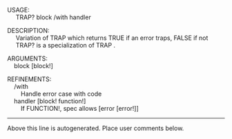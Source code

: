USAGE:  
&nbsp;&nbsp;&nbsp;&nbsp;&nbsp;TRAP?&nbsp;block&nbsp;/with&nbsp;handler  
  
DESCRIPTION:  
&nbsp;&nbsp;&nbsp;&nbsp;&nbsp;Variation&nbsp;of&nbsp;TRAP&nbsp;which&nbsp;returns&nbsp;TRUE&nbsp;if&nbsp;an&nbsp;error&nbsp;traps,&nbsp;FALSE&nbsp;if&nbsp;not  
&nbsp;&nbsp;&nbsp;&nbsp;&nbsp;TRAP?&nbsp;is&nbsp;a&nbsp;specialization&nbsp;of&nbsp;TRAP&nbsp;.  
  
ARGUMENTS:  
&nbsp;&nbsp;&nbsp;&nbsp;block&nbsp;[block!]  
  
REFINEMENTS:  
&nbsp;&nbsp;&nbsp;&nbsp;/with  
&nbsp;&nbsp;&nbsp;&nbsp;&nbsp;&nbsp;&nbsp;&nbsp;Handle&nbsp;error&nbsp;case&nbsp;with&nbsp;code  
&nbsp;&nbsp;&nbsp;&nbsp;handler&nbsp;[block!&nbsp;function!]  
&nbsp;&nbsp;&nbsp;&nbsp;&nbsp;&nbsp;&nbsp;&nbsp;If&nbsp;FUNCTION!,&nbsp;spec&nbsp;allows&nbsp;[error&nbsp;[error!]]  
___
Above this line is autogenerated. Place user comments below.